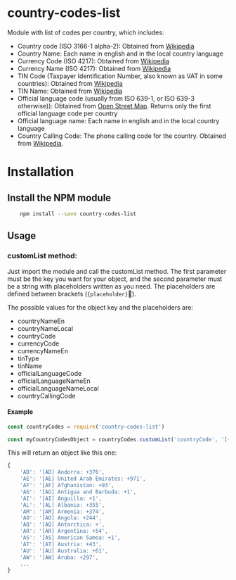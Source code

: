 # country-codes-list
Module with list of codes per country, which includes:

- Country code (ISO 3166-1 alpha-2): Obtained from [Wikipedia](https://en.wikipedia.org/wiki/ISO_3166-1_alpha-2)
- Country Name: Each name in english and in the local country language
- Currency Code (ISO 4217): Obtained from [Wikipedia](https://en.wikipedia.org/wiki/ISO_4217)
- Currency Name (ISO 4217): Obtained from [Wikipedia](https://en.wikipedia.org/wiki/ISO_4217)
- TIN Code (Taxpayer Identification Number, also known as VAT in some countries): Obtained from [Wikipedia](https://en.wikipedia.org/wiki/VAT_identification_number)
- TIN Name: Obtained from [Wikipedia](https://en.wikipedia.org/wiki/VAT_identification_number)
- Official language code (usually from ISO 639-1, or ISO 639-3 otherwise)): Obtained from [Open Street Map](https://wiki.openstreetmap.org/wiki/Nominatim/Country_Codes). Returns only the first official language code per country
- Official language name: Each name in english and in the local country language
- Country Calling Code: The phone calling code for the country. Obtained from [Wikipedia](https://en.wikipedia.org/wiki/List_of_country_calling_codes#Alphabetical_listing_by_country_or_region). 



# Installation
## Install the NPM module
```bash
    npm install --save country-codes-list
```

## Usage

### customList method:

Just import the module and call the customList method. The first parameter must be the key you want for your object, and the second parameter must be a string with placeholders written as you need. The placeholders are defined between brackets (`{placeholder}`). 

The possible values for the object key and the placeholders are: 
- countryNameEn
- countryNameLocal
- countryCode
- currencyCode
- currencyNameEn
- tinType
- tinName
- officialLanguageCode
- officialLanguageNameEn
- officialLanguageNameLocal
- countryCallingCode

#### Example

```js
const countryCodes = require('country-codes-list')

const myCountryCodesObject = countryCodes.customList('countryCode', '[{countryCode}] {countryNameEn}: +{countryCallingCode}')
```

This will return an object like this one: 

```js
{
    'AD': '[AD] Andorra: +376',
    'AE': '[AE] United Arab Emirates: +971',
    'AF': '[AF] Afghanistan: +93',
    'AG': '[AG] Antigua and Barbuda: +1',
    'AI': '[AI] Anguilla: +1',
    'AL': '[AL] Albania: +355',
    'AM': '[AM] Armenia: +374',
    'AO': '[AO] Angola: +244',
    'AQ': '[AQ] Antarctica: +',
    'AR': '[AR] Argentina: +54',
    'AS': '[AS] American Samoa: +1',
    'AT': '[AT] Austria: +43',
    'AU': '[AU] Australia: +61',
    'AW': '[AW] Aruba: +297',
    ...
}

```